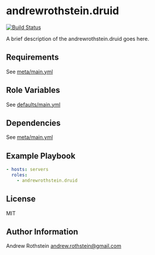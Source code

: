 andrewrothstein.druid
=========
[![Build Status](https://travis-ci.org/andrewrothstein/ansible-druid.svg?branch=master)](https://travis-ci.org/andrewrothstein/ansible-druid)

A brief description of the andrewrothstein.druid goes here.

Requirements
------------

See [meta/main.yml](meta/main.yml)

Role Variables
--------------

See [defaults/main.yml](defaults/main.yml)

Dependencies
------------

See [meta/main.yml](meta/main.yml)

Example Playbook
----------------

```yml
- hosts: servers
  roles:
    - andrewrothstein.druid
```

License
-------

MIT

Author Information
------------------

Andrew Rothstein <andrew.rothstein@gmail.com>
